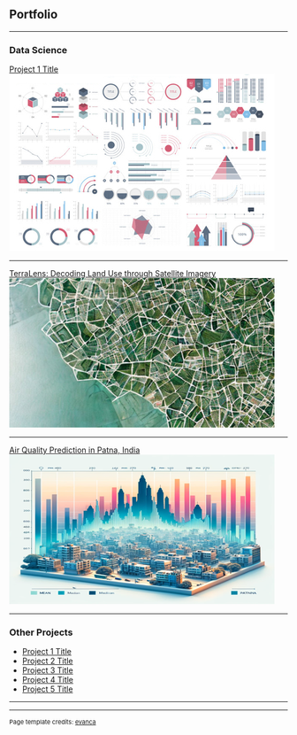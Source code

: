 ## Portfolio

---

### Data Science

[Project 1 Title](http://example.com/)  
![Project 1 Thumbnail](images/dummy_thumbnail.jpg?raw=true)  

---

[TerraLens: Decoding Land Use through Satellite Imagery](http://example.com/)  
![TerraLens Project Thumbnail](images/TerraLens.jpg?raw=true)  

---

[Air Quality Prediction in Patna, India](/pdf/CHD.pdf)  
![Air Quality Prediction Thumbnail](images/AQI.png?raw=true)  

---

### Other Projects

- [Project 1 Title](http://example.com/)
- [Project 2 Title](http://example.com/)
- [Project 3 Title](http://example.com/)
- [Project 4 Title](http://example.com/)
- [Project 5 Title](http://example.com/)

---




---
<p style="font-size:11px">Page template credits: <a href="https://github.com/evanca/quick-portfolio">evanca</a></p>
<!-- Remove above link if you don't want to attibute -->
